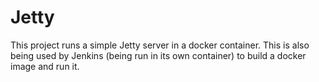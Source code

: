 # Jetty

This project runs a simple Jetty server in a docker container.  This is also being used by Jenkins (being run in its own container) to build a docker image and run it.
